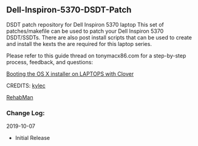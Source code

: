 ## Dell-Inspiron-5370-DSDT-Patch
DSDT patch repository for Dell Inspiron 5370 laptop
This set of patches/makefile can be used to patch your Dell Inspiron 5370 DSDT/SSDTs.  There are also post install scripts that can be used to create and install the kexts the are required for this laptop series.

Please refer to this guide thread on tonymacx86.com for a step-by-step process, feedback, and questions:

[Booting the OS X installer on LAPTOPS with Clover](https://www.tonymacx86.com/threads/guide-booting-the-os-x-installer-on-laptops-with-clover.148093.html)

CREDITS:
[kylec](https://www.tonymacx86.com/members/kylec.76344/)

[RehabMan](https://www.tonymacx86.com/members/rehabman.429483/)

### Change Log:

2019-10-07

- Initial Release
